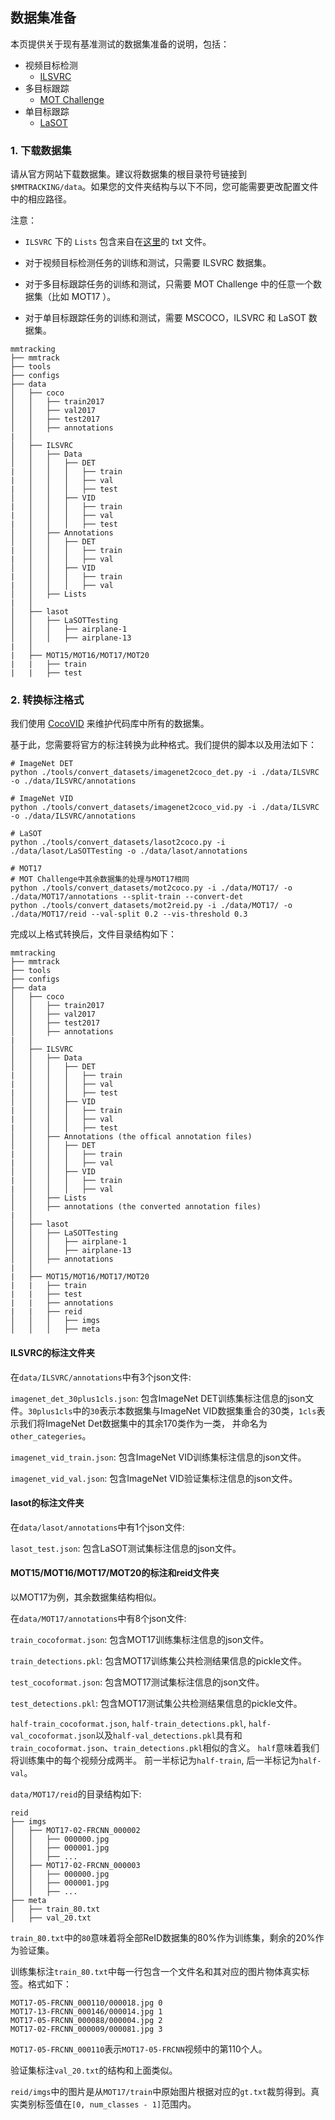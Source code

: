 ## 数据集准备

本页提供关于现有基准测试的数据集准备的说明，包括：

- 视频目标检测
  - [ILSVRC](http://image-net.org/challenges/LSVRC/2017/)
- 多目标跟踪
  - [MOT Challenge](https://motchallenge.net/)
- 单目标跟踪
  - [LaSOT](http://vision.cs.stonybrook.edu/~lasot/)

### 1. 下载数据集

请从官方网站下载数据集。建议将数据集的根目录符号链接到 `$MMTRACKING/data`。如果您的文件夹结构与以下不同，您可能需要更改配置文件中的相应路径。

注意：

- `ILSVRC` 下的 `Lists` 包含来自在[这里](https://github.com/msracver/Flow-Guided-Feature-Aggregation/tree/master/data/ILSVRC2015/ImageSets)的 txt 文件。

- 对于视频目标检测任务的训练和测试，只需要 ILSVRC 数据集。

- 对于多目标跟踪任务的训练和测试，只需要 MOT Challenge 中的任意一个数据集（比如 MOT17 ）。

- 对于单目标跟踪任务的训练和测试，需要 MSCOCO，ILSVRC 和 LaSOT 数据集。

```
mmtracking
├── mmtrack
├── tools
├── configs
├── data
│   ├── coco
│   │   ├── train2017
│   │   ├── val2017
│   │   ├── test2017
│   │   ├── annotations
|   │
│   ├── ILSVRC
│   │   ├── Data
│   │   │   ├── DET
|   │   │   │   ├── train
|   │   │   │   ├── val
|   │   │   │   ├── test
│   │   │   ├── VID
|   │   │   │   ├── train
|   │   │   │   ├── val
|   │   │   │   ├── test
│   │   ├── Annotations
│   │   │   ├── DET
|   │   │   │   ├── train
|   │   │   │   ├── val
│   │   │   ├── VID
|   │   │   │   ├── train
|   │   │   │   ├── val
│   │   ├── Lists
|   │
│   ├── lasot
│   │   ├── LaSOTTesting
│   │   │   ├── airplane-1
│   │   │   ├── airplane-13
|   │
|   ├── MOT15/MOT16/MOT17/MOT20
|   |   ├── train
|   |   ├── test
```

### 2. 转换标注格式

我们使用 [CocoVID](../mmtrack/datasets/parsers/coco_video_parser.py) 来维护代码库中所有的数据集。

基于此，您需要将官方的标注转换为此种格式。我们提供的脚本以及用法如下：

```shell
# ImageNet DET
python ./tools/convert_datasets/imagenet2coco_det.py -i ./data/ILSVRC -o ./data/ILSVRC/annotations

# ImageNet VID
python ./tools/convert_datasets/imagenet2coco_vid.py -i ./data/ILSVRC -o ./data/ILSVRC/annotations

# LaSOT
python ./tools/convert_datasets/lasot2coco.py -i ./data/lasot/LaSOTTesting -o ./data/lasot/annotations

# MOT17
# MOT Challenge中其余数据集的处理与MOT17相同
python ./tools/convert_datasets/mot2coco.py -i ./data/MOT17/ -o ./data/MOT17/annotations --split-train --convert-det
python ./tools/convert_datasets/mot2reid.py -i ./data/MOT17/ -o ./data/MOT17/reid --val-split 0.2 --vis-threshold 0.3
```

完成以上格式转换后，文件目录结构如下：

```
mmtracking
├── mmtrack
├── tools
├── configs
├── data
│   ├── coco
│   │   ├── train2017
│   │   ├── val2017
│   │   ├── test2017
│   │   ├── annotations
|   │
│   ├── ILSVRC
│   │   ├── Data
│   │   │   ├── DET
|   │   │   │   ├── train
|   │   │   │   ├── val
|   │   │   │   ├── test
│   │   │   ├── VID
|   │   │   │   ├── train
|   │   │   │   ├── val
|   │   │   │   ├── test
│   │   ├── Annotations (the offical annotation files)
│   │   │   ├── DET
|   │   │   │   ├── train
|   │   │   │   ├── val
│   │   │   ├── VID
|   │   │   │   ├── train
|   │   │   │   ├── val
│   │   ├── Lists
│   │   ├── annotations (the converted annotation files)
|   │
│   ├── lasot
│   │   ├── LaSOTTesting
│   │   │   ├── airplane-1
│   │   │   ├── airplane-13
│   │   ├── annotations
|   │
|   ├── MOT15/MOT16/MOT17/MOT20
|   |   ├── train
|   |   ├── test
|   |   ├── annotations
|   |   ├── reid
│   │   │   ├── imgs
│   │   │   ├── meta
```

#### ILSVRC的标注文件夹

在`data/ILSVRC/annotations`中有3个json文件:

`imagenet_det_30plus1cls.json`: 包含ImageNet DET训练集标注信息的json文件。`30plus1cls`中的`30`表示本数据集与ImageNet VID数据集重合的30类，`1cls`表示我们将ImageNet Det数据集中的其余170类作为一类，
并命名为`other_categeries`。

`imagenet_vid_train.json`: 包含ImageNet VID训练集标注信息的json文件。

`imagenet_vid_val.json`: 包含ImageNet VID验证集标注信息的json文件。

#### lasot的标注文件夹

在`data/lasot/annotations`中有1个json文件:

`lasot_test.json`:  包含LaSOT测试集标注信息的json文件。

#### MOT15/MOT16/MOT17/MOT20的标注和reid文件夹

以MOT17为例，其余数据集结构相似。

在`data/MOT17/annotations`中有8个json文件:

`train_cocoformat.json`: 包含MOT17训练集标注信息的json文件。

`train_detections.pkl`: 包含MOT17训练集公共检测结果信息的pickle文件。

`test_cocoformat.json`: 包含MOT17测试集标注信息的json文件。

`test_detections.pkl`: 包含MOT17测试集公共检测结果信息的pickle文件。

`half-train_cocoformat.json`, `half-train_detections.pkl`, `half-val_cocoformat.json`以及`half-val_detections.pkl`具有和`train_cocoformat.json`、`train_detections.pkl`相似的含义。 `half`意味着我们将训练集中的每个视频分成两半。 前一半标记为`half-train`, 后一半标记为`half-val`。

`data/MOT17/reid`的目录结构如下:

```
reid
├── imgs
│   ├── MOT17-02-FRCNN_000002
│   │   ├── 000000.jpg
│   │   ├── 000001.jpg
│   │   ├── ...
│   ├── MOT17-02-FRCNN_000003
│   │   ├── 000000.jpg
│   │   ├── 000001.jpg
│   │   ├── ...
├── meta
│   ├── train_80.txt
│   ├── val_20.txt
```

`train_80.txt`中的`80`意味着将全部ReID数据集的80%作为训练集，剩余的20%作为验证集。

训练集标注`train_80.txt`中每一行包含一个文件名和其对应的图片物体真实标签。格式如下：

```
MOT17-05-FRCNN_000110/000018.jpg 0
MOT17-13-FRCNN_000146/000014.jpg 1
MOT17-05-FRCNN_000088/000004.jpg 2
MOT17-02-FRCNN_000009/000081.jpg 3
```

`MOT17-05-FRCNN_000110`表示`MOT17-05-FRCNN`视频中的第110个人。

验证集标注`val_20.txt`的结构和上面类似。

`reid/imgs`中的图片是从`MOT17/train`中原始图片根据对应的`gt.txt`裁剪得到。真实类别标签值在`[0, num_classes - 1]`范围内。
